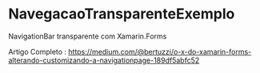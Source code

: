 # NavegacaoTransparenteExemplo
NavigationBar transparente com Xamarin.Forms

Artigo Completo : https://medium.com/@bertuzzi/o-x-do-xamarin-forms-alterando-customizando-a-navigationpage-189df5abfc52
